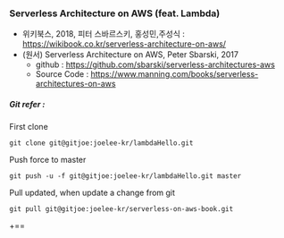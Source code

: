 ### Serverless Architecture on AWS (feat. Lambda)

- 위키북스, 2018, 피터 스바르스키, 홍성민,주성식 : https://wikibook.co.kr/serverless-architecture-on-aws/
- (원서) Serverless Architecture on AWS, Peter Sbarski, 2017
  - github : https://github.com/sbarski/serverless-architectures-aws
  - Source Code : https://www.manning.com/books/serverless-architectures-on-aws



##### Git refer :

First clone

```
git clone git@gitjoe:joelee-kr/lambdaHello.git
```

Push force to master
```
git push -u -f git@gitjoe:joelee-kr/lambdaHello.git master
```

Pull updated, when update a change from git

```
git pull git@gitjoe:joelee-kr/serverless-on-aws-book.git
```

+==

